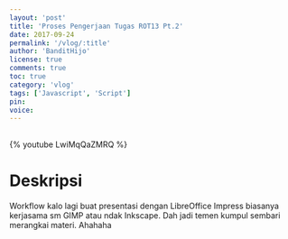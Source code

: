 ```yaml
---
layout: 'post'
title: 'Proses Pengerjaan Tugas ROT13 Pt.2'
date: 2017-09-24
permalink: '/vlog/:title'
author: 'BanditHijo'
license: true
comments: true
toc: true
category: 'vlog'
tags: ['Javascript', 'Script']
pin:
voice:
---
```


<div style="margin-top:30px;"></div>

{% youtube LwiMqQaZMRQ %}

# Deskripsi

Workflow kalo lagi buat presentasi dengan LibreOffice Impress biasanya kerjasama sm GIMP atau ndak Inkscape. Dah jadi temen kumpul sembari merangkai materi. Ahahaha
